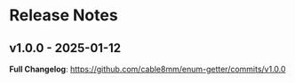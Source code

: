 # Release Notes

## v1.0.0 - 2025-01-12

**Full Changelog**: https://github.com/cable8mm/enum-getter/commits/v1.0.0
